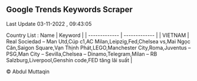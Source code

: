

## Google Trends Keywords Scraper 
 
Last Update 03-11-2022 , 09:43:05

Country List :
 Name  | Keyword |
| ------------- | ------------- |
| VIETNAM | Real Sociedad – Man Utd,Cúp c1,AC Milan,Leipzig,Fed,Chelsea vs,Mai Ngọc Căn,Saigon Square,Vạn Thịnh Phát,LEGO,Manchester City,Roma,Juventus – PSG,Man City – Sevilla,Chelsea – Dinamo,Telegram,Milan – RB Salzburg,Liverpool,Genshin code,FED tăng lãi suất |



© Abdul Muttaqin 
